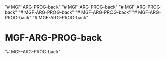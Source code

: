 "# MGF-ARG-PROG-back" 
"# MGF-ARG-PROG-back" 
"# MGF-ARG-PROG-back" 
"# MGF-ARG-PROG-back" 
"# MGF-ARG-PROG-back" 
"# MGF-ARG-PROG-back" 
"# MGF-ARG-PROG-back" 
# MGF-ARG-PROG-back
"# MGF-ARG-PROG-back" 
